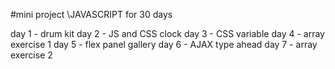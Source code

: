 #mini project \JAVASCRIPT for 30 days

day 1 - drum kit
day 2 - JS and CSS clock
day 3 - CSS variable
day 4 - array exercise 1
day 5 - flex panel gallery
day 6 - AJAX type ahead
day 7 - array exercise 2
